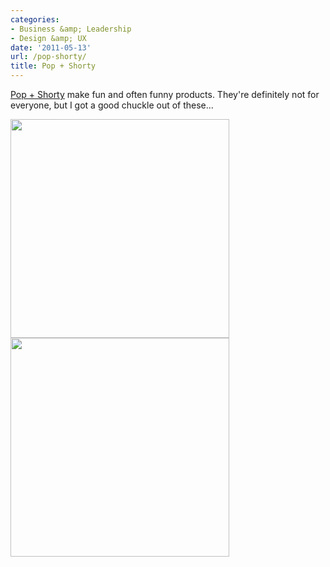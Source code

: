 ```yaml
---
categories:
- Business &amp; Leadership
- Design &amp; UX
date: '2011-05-13'
url: /pop-shorty/
title: Pop + Shorty
---
```


<a href="http://www.popandshorty.bigcartel.com/">Pop + Shorty</a> make fun and often funny products. They're definitely not for everyone, but I got a good chuckle out of these...

<img src="https://gomakethings.com/wp-content/uploads/2011/05/Expecting-easy-350x350.jpg" alt="" title="Expecting-easy" width="350" height="350" class="aligncenter size-medium wp-image-573" />

<img src="https://gomakethings.com/wp-content/uploads/2011/05/Good_luck-350x350.jpg" alt="" title="Good_luck" width="350" height="350" class="aligncenter size-medium wp-image-574" />
